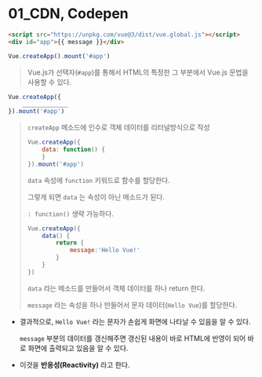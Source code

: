 # 01_CDN, Codepen

```html
<script src="https://unpkg.com/vue@3/dist/vue.global.js"></script>
<div id="app">{{ message }}</div>
```

```javascript
Vue.createApp().mount('#app')
```

> Vue.js가 선택자(`#app`)를 통해서 HTML의 특정한 그 부분에서 Vue.js 문법을 사용할 수 있다. 

```js
Vue.createApp({
    _____________
}).mount('#app')
```

> `createApp` 메소드에 인수로 객체 데이터를 리터널방식으로 작성
>
> ```javascript
> Vue.createApp({
>     data: function() {
>     }
> }).mount('#app')
> ```
>
> `data` 속성에 `function` 키워드로 함수를 할당한다. 
>
> 그렇게 되면 `data` 는 속성이 아닌 메소드가 된다. 
>
> `: function()` 생략 가능하다. 
>
> ```javascript
> Vue.createApp({
>     data() {
>         return {
>             message:'Hello Vue!'
>         }
>     }
> })
> ```
>
> `data` 라는 메소드를 만들어서 객체 데이터를 하나 return 한다. 
>
> `message` 라는 속성을 하나 만들어서 문자 데이터(`Hello Vue`)를 할당한다. 



* 결과적으로, `Hello Vue!` 라는 문자가 손쉽게 화면에 나타날 수 있음을 알 수 있다. 

  `message` 부분의 데이터를 갱신해주면 갱신된 내용이  바로 HTML에 반영이 되어 바로 화면에 출력되고 있음을 알 수 있다. 

* 이것을 **반응성(Reactivity)** 라고 한다. 
